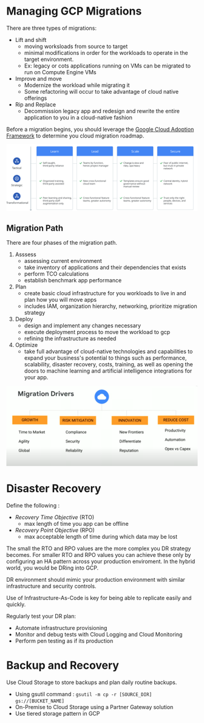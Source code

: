 # Managing GCP Migrations
There are three types of migrations:
* Lift and shift
  * moving worksloads from source to target
  * minimal modifications in order for the workloads to operate in the target environment.
  * Ex: legacy or cots applications running on VMs can be migrated to run on Compute Engine VMs
* Improve and move
  * Modernize the workload while migrating it
  * Some refactoring will occur to take advantage of cloud native offerings
* Rip and Replace
  * Decommission legacy app and redesign and rewrite the entire application to you in a cloud-native fashion

Before a migration begins, you should leverage the [Google Cloud Adoption Framework](https://cloud.google.com/adoption-framework) to determine you cloud migration roadmap.

![GCP Cloud Adoption Framework](images/migration-to-gcp-getting-started-1-gcp-adoption-framework.svg)

## Migration Path
There are four phases of the migration path.

1. Asssess
   * assessing current environment
   * take inventory of applications and their dependencies that exists
   * perform TCO calculations
   * establish benchmark app performance
2. Plan
   * create basic cloud infrastructure for you workloads to live in and plan how you will move apps
   * includes IAM, organization hierarchy, networking, prioritize migration strategy
3. Deploy
   * design and implement any changes necessary
   * execute deployment process to move the workload to gcp
   * refining the infrastructure as needed
4. Optimize
   * take full advantage of cloud-native technologies and capabilities to expand your business's potential to things such as performance, scalability, disaster recovery, costs, training, as well as opening the doors to machine learning and artificial intelligence integrations for your app.

![Migration Drivers](images/migration%20drivers.png)

# Disaster Recovery
Define  the following :

* _Recovery Time Objective_ (RTO)
  * max length of time you app can be offline
* _Recovery Point Objective_ (RPO)
  * max acceptable length of time during which data may be lost

The small the RTO and RPO values are the more complex you DR strategy becomes. For smaller RTO and RPO values you can achieve these only by configuring an HA pattern across your production enviroment. In the hybrid world, you would be DRing into GCP.

DR environment should mimic your production environment with similar infrastructure and security controls. 

Use of Infrastructure-As-Code is key for being able to replicate easily and quickly.

Regularly test your DR plan:
* Automate infrastructure provisioning
* Monitor and debug tests with Cloud Logging and Cloud Monitoring
* Perform pen testing as if its production


# Backup and Recovery

Use Cloud Storage to store backups and plan daily routine backups.

* Using gsutil command : `gsutil -m cp -r [SOURCE_DIR] gs://[BUCKET_NAME]`
* On-Premise to Cloud Storage using a Partner Gateway solution
* Use tiered storage pattern in GCP
